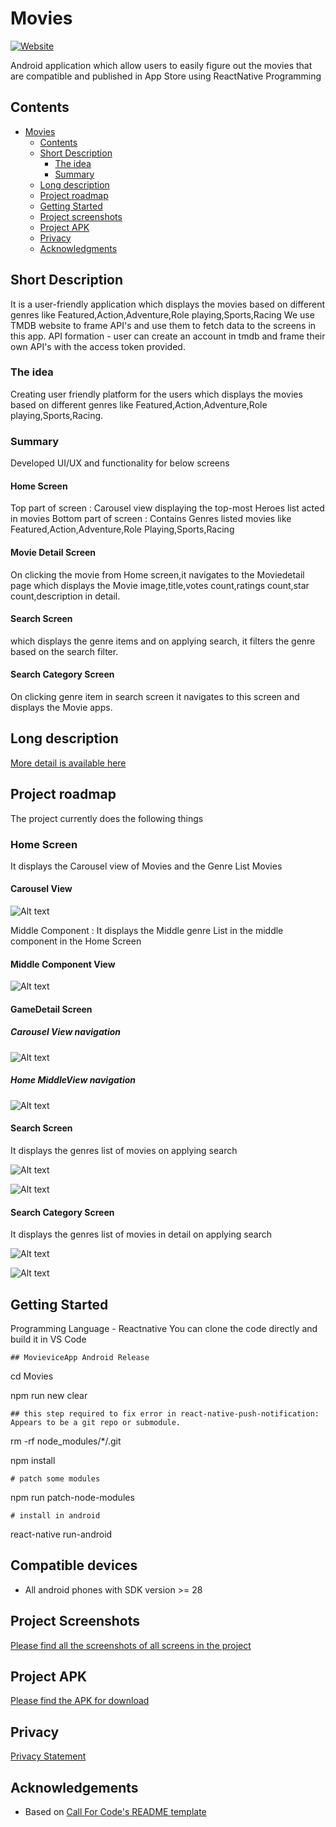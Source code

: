 # Movies

[![Website](https://img.shields.io/badge/View-Website-blue)](https://jaywad.com/blogs/best-android-apps-to-watch-download-free-movies-and-tv-series)

Android application which allow users to easily figure out the movies that are compatible and published in App Store using ReactNative Programming

## Contents
- [Movies](#movies)
  - [Contents](#contents)
  - [Short Description](#short-description)
    - [The idea](#the-idea)
    - [Summary](#summary)
  - [Long description](#long-description)
  - [Project roadmap](#project-roadmap)
  - [Getting Started](#getting-started)
  - [Project screenshots](#project-screenshots)
  - [Project APK](#project-apk)
  - [Privacy](#privacy)
  - [Acknowledgments](#acknowledgements)

## Short Description

It is a user-friendly application which displays the movies based on different genres like Featured,Action,Adventure,Role playing,Sports,Racing
We use TMDB website to frame API's and use them to fetch data to the screens in this app.
API formation - user can create an account in tmdb and frame their own API's with the access token provided.

### The idea
Creating user friendly platform for the users which displays the movies based on different genres like Featured,Action,Adventure,Role playing,Sports,Racing.

### Summary
Developed UI/UX and functionality for below screens

#### Home Screen
Top part of screen : Carousel view displaying the top-most Heroes list acted in movies
Bottom part of screen : Contains Genres listed movies like Featured,Action,Adventure,Role Playing,Sports,Racing
  
#### Movie Detail Screen
On clicking the movie from Home screen,it navigates to the Moviedetail page which displays the Movie image,title,votes count,ratings count,star count,description in detail.

#### Search Screen
which displays the genre items and on applying search, it filters the genre based on the search filter.

#### Search Category Screen
On clicking genre item in search screen it navigates to this screen and displays the Movie apps.

## Long description
[More detail is available here](https://github.com/saisree369/Movies/docs/Movies.docx)

## Project roadmap

The project currently does the following things

### Home Screen

It displays the Carousel view of Movies and the Genre List Movies 

#### Carousel View
![Alt text](https://github.com/saisree369/Movies/blob/main/docs/Images/carousel.png?raw=true "Carousel")

Middle Component :  It displays the Middle genre List in the middle component in the Home Screen

#### Middle Component View

![Alt text](https://github.com/saisree369/Movies/blob/main/docs/Images/Home_middle.png?raw=true "Middle")

#### GameDetail Screen

##### Carousel View navigation

![Alt text](https://github.com/saisree369/Movies/blob/main/docs/Images/Movie_details.png?raw=true "Game Detail")

##### Home MiddleView navigation

![Alt text](https://github.com/saisree369/Movies/blob/main/docs/Images/MovieDetails_2.png?raw=true "Game Detail")

#### Search Screen

It displays the genres list of movies on applying search

![Alt text](https://github.com/saisree369/Movies/blob/main/docs/Images/Search_1.png?raw=true "Search1")

![Alt text](https://github.com/saisree369/Movies/blob/main/docs/Images/Search_2.png?raw=true "Search2")

#### Search Category Screen

It displays the genres list of movies in detail on applying search

![Alt text](https://github.com/saisree369/Movies/blob/main/docs/Images/Search_category.png?raw=true "Search_category")

![Alt text](https://github.com/saisree369/Movies/blob/main/docs/Images/Search_category_2.png?raw=true "Search_category")


## Getting Started

Programming Language - Reactnative
You can clone the code directly and build it in VS Code

``## MovieviceApp Android Release``

cd Movies

npm run new clear

``## this step required to fix error in react-native-push-notification: Appears to be a git repo or submodule.``

rm -rf node_modules/*/.git

npm install

``# patch some modules``

npm  run patch-node-modules


``# install in android``

react-native run-android

## Compatible devices
- All android phones with SDK version >= 28

## Project Screenshots 

[Please find all the screenshots of all screens in the project](https://github.com/saisree369/Movies/tree/main/docs/Images)

## Project APK 

[Please find the APK for download](https://drive.google.com/file/d/1mnnN_CPo2-h5GTV9IvX0oHIJUm3dsxeu/view?usp=drivesdk)

## Privacy 

[Privacy Statement](https://docs.google.com/document/d/1KJkDmGjLHr8aT6ed64ZA7X84sXQS5Svt-4MC8aEAbfw/edit)

## Acknowledgements

- Based on [Call For Code's README template](https://github.com/Call-for-Code/Project-Sample/blob/main/README.md)

